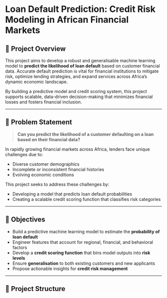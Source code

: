 # Loan Default Prediction: Credit Risk Modeling in African Financial Markets

## 📌 Project Overview

This project aims to develop a robust and generalisable machine learning model to **predict the likelihood of loan default** based on customer financial data. Accurate default prediction is vital for financial institutions to mitigate risk, optimize lending strategies, and expand services across Africa’s dynamic economic landscape.

By building a predictive model and credit scoring system, this project supports scalable, data-driven decision-making that minimizes financial losses and fosters financial inclusion.

---

## 🧠 Problem Statement

> **Can you predict the likelihood of a customer defaulting on a loan based on their financial data?**

In rapidly growing financial markets across Africa, lenders face unique challenges due to:
- Diverse customer demographics
- Incomplete or inconsistent financial histories
- Evolving economic conditions

This project seeks to address these challenges by:
- Developing a model that predicts loan default probabilities
- Creating a scalable credit scoring function that classifies risk categories

---

## 🎯 Objectives

- Build a predictive machine learning model to estimate the **probability of loan default**
- Engineer features that account for regional, financial, and behavioral factors
- Develop a **credit scoring function** that bins model outputs into **risk levels**
- Ensure **generalisation** to both existing customers and new applicants
- Propose actionable insights for **credit risk management**

---

## 📁 Project Structure

